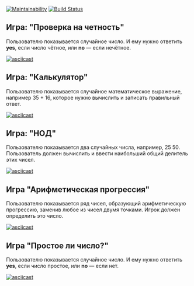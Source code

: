 [![Maintainability](https://api.codeclimate.com/v1/badges/a99a88d28ad37a79dbf6/maintainability)](https://codeclimate.com/github/codeclimate/codeclimate/maintainability) [![Build Status](https://travis-ci.org/DmitriyK/frontend-project-lvl1.svg?branch=master)](https://travis-ci.org/DmitriyK/frontend-project-lvl1)

## Игра: "Проверка на четность"

Пользователю показывается случайное число. И ему нужно ответить **yes**, если число чётное, или **no** — если нечётное.

[![asciicast](https://asciinema.org/a/bsg4GzOsM8lMrFR6xVatKxatr.svg)](https://asciinema.org/a/bsg4GzOsM8lMrFR6xVatKxatr)

## Игра: "Калькулятор"

Пользователю показывается случайное математическое выражение, например 35 + 16, которое нужно вычислить и записать правильный ответ.

[![asciicast](https://asciinema.org/a/kY96icfktKpKFprV2aWLZHQCO.svg)](https://asciinema.org/a/kY96icfktKpKFprV2aWLZHQCO)

## Игра: "НОД"

Пользователю показывается два случайных числа, например, 25 50. Пользователь должен вычислить и ввести наибольший общий делитель этих чисел.

[![asciicast](https://asciinema.org/a/wq1eJoQw1cfv5yXLNxRLAHYTv.svg)](https://asciinema.org/a/wq1eJoQw1cfv5yXLNxRLAHYTv)

## Игра "Арифметическая прогрессия"

Пользователю показывается ряд чисел, образующий арифметическую прогрессию, заменив любое из чисел двумя точками. Игрок должен определить это число.

[![asciicast](https://asciinema.org/a/5j5MxFHY5Qc4QSfQjbtdxafwt.svg)](https://asciinema.org/a/5j5MxFHY5Qc4QSfQjbtdxafwt)

## Игра "Простое ли число?"

Пользователю показывается случайное число. И ему нужно ответить **yes**, если число простое, или **no** — если нет.

[![asciicast](https://asciinema.org/a/IJt2Gjd1PBRO94UFYg4KBuUnM.svg)](https://asciinema.org/a/IJt2Gjd1PBRO94UFYg4KBuUnM)


